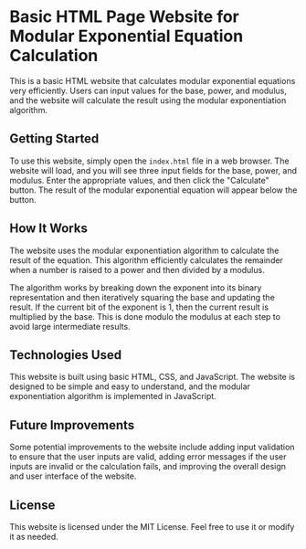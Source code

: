 # Basic HTML Page Website for Modular Exponential Equation Calculation

This is a basic HTML website that calculates modular exponential equations very efficiently. Users can input values for the base, power, and modulus, and the website will calculate the result using the modular exponentiation algorithm. 

## Getting Started

To use this website, simply open the `index.html` file in a web browser. The website will load, and you will see three input fields for the base, power, and modulus. Enter the appropriate values, and then click the "Calculate" button. The result of the modular exponential equation will appear below the button. 

## How It Works

The website uses the modular exponentiation algorithm to calculate the result of the equation. This algorithm efficiently calculates the remainder when a number is raised to a power and then divided by a modulus. 

The algorithm works by breaking down the exponent into its binary representation and then iteratively squaring the base and updating the result. If the current bit of the exponent is 1, then the current result is multiplied by the base. This is done modulo the modulus at each step to avoid large intermediate results. 

## Technologies Used

This website is built using basic HTML, CSS, and JavaScript. The website is designed to be simple and easy to understand, and the modular exponentiation algorithm is implemented in JavaScript.

## Future Improvements

Some potential improvements to the website include adding input validation to ensure that the user inputs are valid, adding error messages if the user inputs are invalid or the calculation fails, and improving the overall design and user interface of the website.

## License

This website is licensed under the MIT License. Feel free to use it or modify it as needed.
